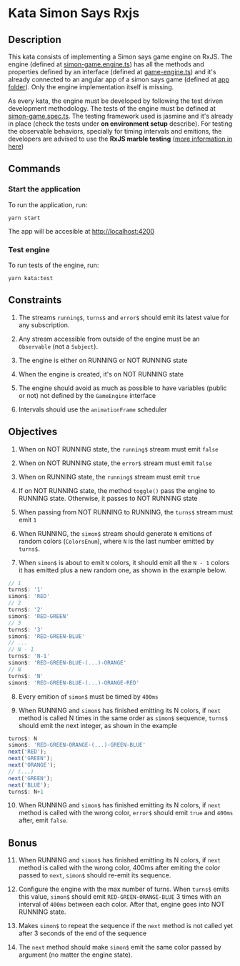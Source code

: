 # Kata Simon Says Rxjs

## Description

This kata consists of implementing a Simon says game engine on RxJS. The engine (defined at [simon-game.engine.ts](./src/business/simon-game.engine.ts)) has all the methods and properties defined by an interface (defined at [game-engine.ts](./src/common/game-engine.ts))
and it's already connected to an angular app of a simon says game (defined at [app folder](./src/app)). Only the engine implementation itself is missing.

As every kata, the engine must be developed by following the test driven development methodology. The tests of the engine must be defined at [simon-game.spec.ts](./src/business/simon-game.spec.ts). The testing framework used is jasmine and it's already in place (check the tests under **on environment setup** describe). For testing the observable behaviors, specially for timing intervals and emitions, the developers are advised to use the **RxJS marble testing** ([more information in here](https://rxjs-dev.firebaseapp.com/guide/testing/marble-testing))

## Commands

### Start the application

To run the application, run:
```
yarn start
```
The app will be accesible at [http://localhost:4200](http://localhost:4200)

### Test engine

To run tests of the engine, run:
```
yarn kata:test
```

## Constraints
  
  1. The streams ``running$``, ``turns$`` and ``error$`` should emit its latest value for any subscription.

  2. Any stream accessible from outside of the engine must be an ``Observable`` (not a ``Subject``).

  3. The engine is either on RUNNING or NOT RUNNING state

  4. When the engine is created, it's on NOT RUNNING state

  5. The engine should avoid as much as possible to have variables (public or not) not defined by the ``GameEngine`` interface

  6. Intervals should use the ``animationFrame`` scheduler

## Objectives
  
  1. When on NOT RUNNING state, the ``running$`` stream must emit ``false``

  2. When on NOT RUNNING state, the ``error$`` stream must emit ``false``

  3. When on RUNNING state, the ``running$`` stream must emit ``true``

  4. If on NOT RUNNING state, the method ``toggle()`` pass the engine to RUNNING state. Otherwise, it passes to NOT RUNNING state

  5. When passing from NOT RUNNING to RUNNING, the ``turns$`` stream must emit ``1``

  6. When RUNNING, the ``simon$`` stream should generate ``N`` emitions of random colors (``ColorsEnum``), where ``N`` is the last number emitted by ``turns$``.

  7. When ``simon$`` is about to emit ``N`` colors, it should emit all the ``N - 1`` colors it has emitted plus a new random one, as shown in the example below.

  ```typescript
  // 1
  turns$: '1'
  simon$: 'RED'
  // 2
  turns$: '2'
  simon$: 'RED-GREEN'
  // 3
  turns$: '3'
  simon$: 'RED-GREEN-BLUE'
  // ...
  // N - 1
  turns$: 'N-1'
  simon$: 'RED-GREEN-BLUE-(...)-ORANGE'
  // N
  turns$: 'N'
  simon$: 'RED-GREEN-BLUE-(...)-ORANGE-RED'
  ```

  8. Every emition of ``simon$`` must be timed by ``400ms``

  9. When RUNNING and ``simon$`` has finished emitting its N colors, if ``next`` method is called N times in the same order as ``simon$`` sequence, ``turns$`` should emit the next integer, as shown in the example

  ```typescript
  turns$: N
  simon$: 'RED-GREEN-ORANGE-(...)-GREEN-BLUE'
  next('RED');
  next('GREEN');
  next('ORANGE');
  // (...)
  next('GREEN');
  next('BLUE');
  turns$: N+1
  ```

  10. When RUNNING and ``simon$`` has finished emitting its N colors, if ``next`` method is called with the wrong color, ``error$`` should emit ``true`` and ``400ms`` after, emit ``false``.

## Bonus

  11. When RUNNING and ``simon$`` has finished emitting its N colors, if ``next`` method is called with the wrong color, 400ms after emiting the color passed to ``next``, ``simon$`` should re-emit its sequence.

  12. Configure the engine with the max number of turns. When ``turns$`` emits this value, ``simon$`` should emit ``RED-GREEN-ORANGE-BLUE`` 3 times with an interval of ``400ms`` between each color. After that, engine goes into NOT RUNNING state.

  13. Makes ``simon$`` to repeat the sequence if the ``next`` method is not called yet after 3 seconds of the end of the sequence

  14. The ``next`` method should make ``simon$`` emit the same color passed by argument (no matter the engine state).
